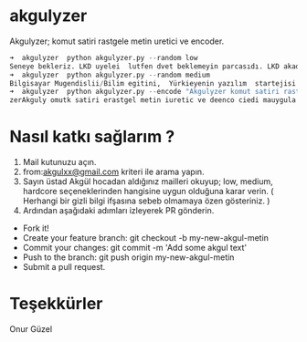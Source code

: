 # akgulyzer
Akgulyzer; komut satiri rastgele metin uretici ve encoder.

```python
➜  akgulyzer  python akgulyzer.py --random low
Seneye bekleriz. LKD uyelei  lutfen dvet beklemeyin parcasıdı. LKD akadeiik Bilşimin organik bir parcasıdır. Mustafa  Akgul
➜  akgulyzer  python akgulyzer.py --random medium
Bilgisayar Mugendislii/Bilim egitini,  Yürkieyenin yazılım  startejisi ve belki Ümiveristelrde  özgür yzılım kullanımı  konularınd apanel olacak LKD den   konusmaci  istiyoruz.
➜  akgulyzer  python akgulyzer.py --encode "Akgulyzer komut satiri rastgele metin uretici ve encode edici uygulama"
zerAkguly omutk satiri erastgel metin iuretic ve deenco ciedi mauygula
```

# Nasıl katkı sağlarım ?
1. Mail kutunuzu açın.
2. from:akgulxx@gmail.com kriteri ile arama yapın.
3. Sayın üstad Akgül hocadan aldığınız mailleri okuyup; low, medium, hardcore seçeneklerinden hangisine uygun olduğuna karar verin. ( Herhangi bir gizli bilgi ifşasına sebeb olmamaya özen gösteriniz. )
4. Ardından aşağıdaki adımları izleyerek PR gönderin.

* Fork it!
* Create your feature branch: git checkout -b my-new-akgul-metin
* Commit your changes: git commit -m 'Add some akgul text'
* Push to the branch: git push origin my-new-akgul-metin
* Submit a pull request.

# Teşekkürler
Onur Güzel
